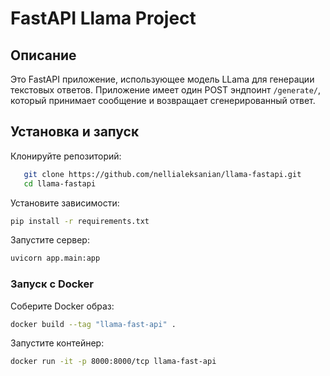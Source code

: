 # FastAPI Llama Project

## Описание

Это FastAPI приложение, использующее модель LLama для генерации текстовых ответов. Приложение имеет один POST эндпоинт `/generate/`, который принимает сообщение и возвращает сгенерированный ответ.


## Установка и запуск

Клонируйте репозиторий:
```sh
   git clone https://github.com/nellialeksanian/llama-fastapi.git
   cd llama-fastapi
```

Установите зависимости:
```sh
pip install -r requirements.txt
```
Запустите сервер:
```sh
uvicorn app.main:app
```
### Запуск с Docker

Соберите Docker образ:
```sh
docker build --tag "llama-fast-api" .
```
Запустите контейнер:
```sh
docker run -it -p 8000:8000/tcp llama-fast-api 
```


